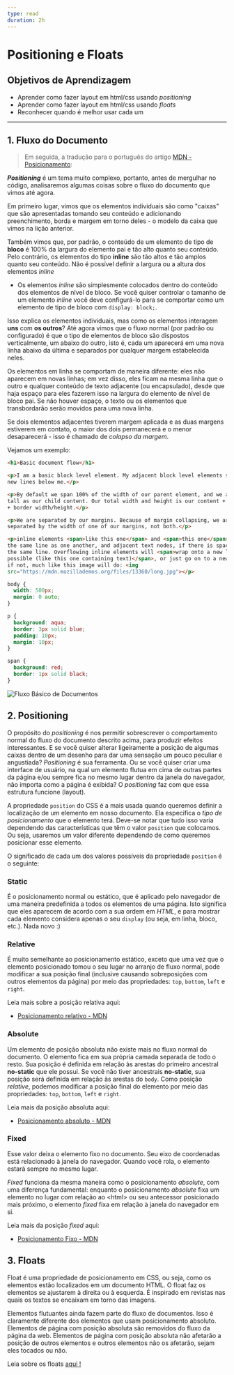 ```yaml
---
type: read
duration: 2h
---
```


# Positioning e Floats

## Objetivos de Aprendizagem

- Aprender como fazer layout em html/css usando _positioning_
- Aprender como fazer layout em html/css usando _floats_
- Reconhecer quando é melhor usar cada um

***

## 1. Fluxo do Documento

> Em seguida, a tradução para o português do artigo [MDN -
> Posicionamento](https://developer.mozilla.org/en-US/docs/Learn/CSS/CSS_layout/Positioning):

_**Positioning**_ é um tema muito complexo, portanto, antes de mergulhar no
código, analisaremos algumas coisas sobre o fluxo do documento que vimos até
agora.

Em primeiro lugar, vimos que os elementos individuais são como "caixas" que são
apresentadas tomando seu conteúdo e adicionando preenchimento, borda e margem em
torno deles - o modelo da caixa que vimos na lição anterior.

Também vimos que, por padrão, o conteúdo de um elemento de tipo de **bloco** é
100% da largura do elemento pai e tão alto quanto seu conteúdo. Pelo contrário,
os elementos do tipo **inline** são tão altos e tão amplos quanto seu conteúdo.
Não é possível definir a largura ou a altura dos elementos _inline_

- Os elementos _inline_ são simplesmente colocados dentro do conteúdo dos
  elementos de nível de bloco. Se você quiser controlar o tamanho de um elemento
  _inline_ você deve configurá-lo para se comportar como um elemento de tipo de
  bloco com `display: block;`.

Isso explica os elementos individuais, mas como os elementos interagem **uns**
com **os outros**? Até agora vimos que o fluxo normal \(por padrão ou
configurado\) é que o tipo de elementos de bloco são dispostos verticalmente, um
abaixo do outro, isto é, cada um aparecerá em uma nova linha abaixo da última e
separados por qualquer margem estabelecida neles.

Os elementos em linha se comportam de maneira diferente: eles não aparecem em
novas linhas; em vez disso, eles ficam na mesma linha que o outro e qualquer
conteúdo de texto adjacente \(ou encapsulado\), desde que haja espaço para eles
fazerem isso na largura do elemento de nível de bloco pai. Se não houver espaço,
o texto ou os elementos que transbordarão serão movidos para uma nova linha.

Se dois elementos adjacentes tiverem margem aplicada e as duas margens estiverem
em contato, o maior dos dois permanecerá e o menor desaparecerá - isso é chamado
de _colapso da margem_.

Vejamos um exemplo:

```html
<h1>Basic document flow</h1>

<p>I am a basic block level element. My adjacent block level elements sit on
new lines below me.</p>

<p>By default we span 100% of the width of our parent element, and we are as
tall as our child content. Our total width and height is our content + padding
+ border width/height.</p>

<p>We are separated by our margins. Because of margin collapsing, we are
separated by the width of one of our margins, not both.</p>

<p>inline elements <span>like this one</span> and <span>this one</span> sit on
the same line as one another, and adjacent text nodes, if there is space on
the same line. Overflowing inline elements will <span>wrap onto a new line if
possible (like this one containing text)</span>, or just go on to a new line
if not, much like this image will do: <img
src="https://mdn.mozillademos.org/files/13360/long.jpg"></p>
```

```css
body {
  width: 500px;
  margin: 0 auto;
}

p {
  background: aqua;
  border: 3px solid blue;
  padding: 10px;
  margin: 10px;
}

span {
  background: red;
  border: 1px solid black;
}
```

![Fluxo Básico de
Documentos](https://user-images.githubusercontent.com/25912510/58491471-a3543c80-8134-11e9-8ed5-83bc043d0ee2.png)

## 2. Positioning

O propósito do  _positioning_ é nos permitir sobrescrever o comportamento normal
do fluxo do documento descrito acima, para produzir efeitos interessantes. E se
você quiser alterar ligeiramente a posição de algumas caixas dentro de um
desenho para dar uma sensação um pouco peculiar e angustiada? _Positioning_ é
sua ferramenta. Ou se você quiser criar uma interface de usuário, na qual um
elemento flutua em cima de outras partes da página e/ou sempre fica no mesmo
lugar dentro da janela do navegador, não importa como a página é exibida? O
_positioning_  faz com que essa estrutura funcione \(layout\).

A propriedade `position` do CSS é a mais usada quando queremos definir a
localização de um elemento em nosso documento. Ela especifica o _tipo de
posicionamento_ que o elemento terá. Deve-se notar que tudo isso varia
dependendo das características que têm o valor `position` que colocamos. Ou
seja, usaremos um valor diferente dependendo de como queremos posicionar esse
elemento.

O significado de cada um dos valores possíveis da propriedade `position` é o
seguinte:

### Static

É o posicionamento normal ou estático, que é aplicado pelo navegador de uma
maneira predefinida a todos os elementos de uma página. Isto significa que eles
aparecem de acordo com a sua ordem em _HTML_, e para mostrar cada elemento
considera apenas o seu `display` \(ou seja, em linha, bloco, etc.\). Nada novo
:\)

### Relative

É muito semelhante ao posicionamento estático, exceto que uma vez que o elemento
posicionado tomou o seu lugar no arranjo de fluxo normal, pode modificar a sua
posição final \(inclusive causando sobreposições com outros elementos da
página\) por meio das propriedades: `top`, `bottom`, `left` e `right`.

Leia mais sobre a posição relativa aqui:

- [Posicionamento relativo -
  MDN](https://developer.mozilla.org/pt-BR/docs/Web/CSS/position#Relative_positioning)

### Absolute

Um elemento de posição absoluta não existe mais no fluxo normal do documento. O
elemento fica em sua própria camada separada de todo o resto. Sua posição é
definida em relação às arestas do primeiro ancestral **no-static** que ele
possui. Se você não tiver ancestrais **no-static**, sua posição será definida em
relação às arestas do `body`. Como posição _relative_, podemos modificar a
posição final do elemento por meio das propriedades: `top`, `bottom`, `left` e
`right`.

Leia mais da posição absoluta aqui:

- [Posicionamento absoluto -
  MDN](https://developer.mozilla.org/pt-BR/docs/Web/CSS/position#Absolute_positioning)

### Fixed

Esse valor deixa o elemento fixo no documento. Seu eixo de coordenadas está
relacionado à janela do navegador. Quando você rola, o elemento estará sempre no
mesmo lugar.

_Fixed_ funciona da mesma maneira como o posicionamento _absolute_, com uma
diferença fundamental: enquanto o posicionamento _absolute_ fixa um elemento no
lugar com relação ao &lt;html&gt; ou seu antecessor posicionado mais próximo, o
elemento _fixed_ fixa em relação à janela do navegador em si.

Leia mais da posição _fixed_ aqui:

- [Posicionamento Fixo -
  MDN](https://developer.mozilla.org/pt-BR/docs/Web/CSS/position#Fixed_positioning)

## 3. Floats

Float é uma propriedade de posicionamento em CSS, ou seja, como os elementos
estão localizados em um documento HTML. O float faz os elementos se ajustarem à
direita ou à esquerda. É inspirado em revistas nas quais os textos se encaixam
em torno das imagens.

Elementos flutuantes ainda fazem parte do fluxo de documentos. Isso é claramente
diferente dos elementos que usam posicionamento absoluto. Elementos de página
com posição absoluta são removidos do fluxo da página da web. Elementos de
página com posição absoluta não afetarão a posição de outros elementos e outros
elementos não os afetarão, sejam eles tocados ou não.

Leia sobre os floats
[aqui !](https://developer.mozilla.org/pt-BR/docs/Web/CSS/float)

<!-- ### Valores de float

- **none**: o elemento não flutua. Este é o valor inicial.
- **left**: o elemento flutua à esquerda do bloco do contêiner
- **right**: o elemento flutua à direita do bloco do contêiner
- **inherit**: o elemento herda a direção flutuante de seu pai

### Float vs Position: Absolute

Os elementos flutuantes ainda fazem parte do fluxo da página da Web. Isso é
claramente difere dos elementos de página que usam posicionamento absoluto.
Elementos da página com posição absoluta são removidos do fluxo de página, como
quando a caixa de texto no design do impressão foi dita para ignorar o wrapper
da página.

### clear

É uma propriedade usada para controlar o comportamento de elementos flutuantes.
Como já sabemos, os elementos depois de um elemento flutuante flutuarão ao seu
redor Caso não queiramos que isso aconteça, com clear especificamos que um
elemento não suporta um float à sua esquerda, à sua direita ou de ambos os
lados.

#### Valores de clear

- **none**: default, permite elementos flutuantes em ambos os lados.
- **left**: elementos flutuantes não são permitidos no lado esquerdo.
- **right**: elementos flutuantes não são permitidos no lado direito.
- **both**: elementos flutuantes não são permitidos no lado esquerdo ou direito.
- **inherit**: herda o valor de seu elemento pai.

### Clearfix

O maravilhoso hack clearfix serve-nos para arrumar os elementos que contêm
elementos flutuantes.

Leia sobre o porque usar e como usar _clearfix_ aqui:

- [Para o que serve o clearfix? -
Origamid](https://www.origamid.com/codex/para-que-serve-o-clearfix/)
- [CSS
Clearfix](https://blog.samuelsimoes.com/html-css/2013/05/12/css-clearfix.html)

## Leituras complementares

Position:

- [Position CSS - Devmedia]
(https://www.devmedia.com.br/position-css-definindo-a-posicao-
de-elementos-com-fixed-relative-e-absolute/37700)
- [Posicionamento relativo e absoluto -
Maujor](http://www.maujor.com/tutorial/absrel.php)

Float:

- [All about floats - CSS Tricks](https://css-tricks.com/all-about-floats/) -->

<!-- ### Valores de float

#### None
El elemento no flota. Este es el valor inicial.

#### Left
el elemento flota a la izquierda de su bloque contenedor

#### Right
el elemento flota a la derecha de su bloque contenedor

#### Inherit
El elemento hereda la dirección de flotación de su padre

### Float vs Position: Absolute
Los elementos flotantes siguen siendo una parte del flujo de la página web .
Esto es claramente diferente de elementos de página que utilizan
posicionamiento absoluto. Elementos de la página con posición absoluta se
retiran del flujo de la página, como cuando el cuadro de texto en el diseño de
impresión se le dijo que ignorar la envoltura de la página.

### Clear
Es una propiedad que se utiliza para controlar el comportamiento de los
elementos flotantes.
Como ya sabemos, los elementos después de un elemento flotante fluirán a su
alrededor.
En caso no quisiéramos que eso suceda con clear se especifica que un elemento
no admite un flotante sobre su izquierda, sobre su derecha o a ambos lados.

#### Valores de clear

- none: predeterminado, permite elementos flotantes en ambos lado.
- left: No se permiten elementos flotantes en el lado izquierdo.
- right: No se permiten elementos flotantes en el lado derecho.
- both: No se permiten elementos flotantes en el lado izquierdo o derecho.
- inherit: Hereda el valor de su elemento padre.

Veamos un ejemplo: Queremos hacer un navegador de páginas. Entonces le damos la
propiedad de float y le ponemos lo valores dependiendo de a qué lado queremos
que vaya.

imagen aqui

### Clearfix
El maravilloso hack clearfix nos sirve para los contenedores de elementos float.

#### Colapso del contenedor padre
Normalmente si tenemos un elemento float dentro de un de un contenedor, éste,
se reducirá y no contará al elemento flotante para su alto. Como en el
siguiente caso:
imagen aqui

*Una forma de arreglar el código es agregar un elemento invisible que agregue
un clear both al final del código.

#### Arreglando el colapso: Overflow auto
Una forma de arreglar el código y que debemos aplicar con mucho cuidado es
overflow:hidden u overflow:auto.
Nota: A veces esto genera un scrollbar no deseado en el código
imagen

#### Arreglando el colapso: clearfix
Le devuelve la capacidad al contenedor de block-elements “flotados” de
contenerlos en una alineación horizontal.
imagen -->
